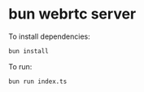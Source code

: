 # bun webrtc server

To install dependencies:

```bash
bun install
```

To run:

```bash
bun run index.ts
```
 
